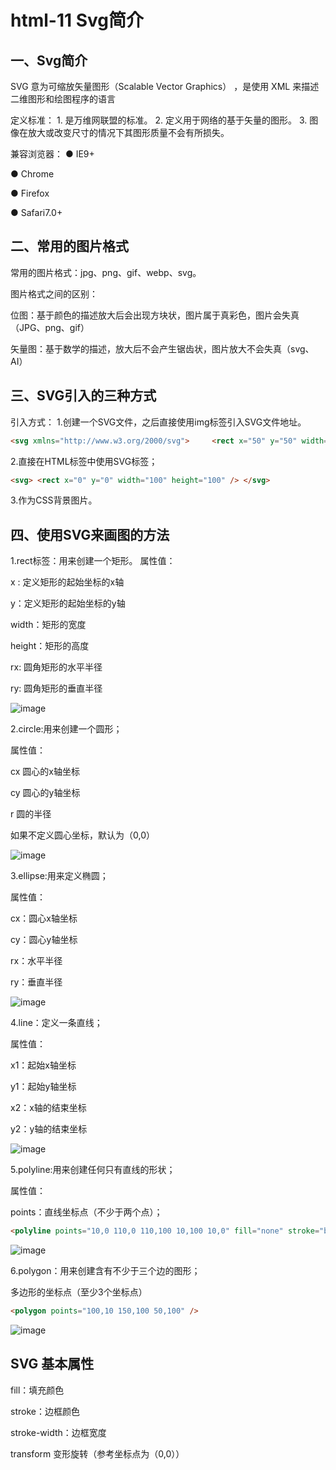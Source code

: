 # html-11 Svg简介
## 一、Svg简介
SVG 意为可缩放矢量图形（Scalable Vector Graphics） ，是使用 XML 来描述二维图形和绘图程序的语言

定义标准：
	1. 是万维网联盟的标准。
	2. 定义用于网络的基于矢量的图形。
	3. 图像在放大或改变尺寸的情况下其图形质量不会有所损失。




兼容浏览器：
● IE9+

● Chrome

● Firefox

● Safari7.0+







## 二、常用的图片格式
常用的图片格式：jpg、png、gif、webp、svg。

图片格式之间的区别：

位图：基于颜色的描述放大后会出现方块状，图片属于真彩色，图片会失真（JPG、png、gif）

矢量图：基于数学的描述，放大后不会产生锯齿状，图片放大不会失真（svg、AI）
 



## 三、SVG引入的三种方式
引入方式：
1.创建一个SVG文件，之后直接使用img标签引入SVG文件地址。
```html
<svg xmlns="http://www.w3.org/2000/svg">     <rect x="50" y="50" width="100" height="100" /> </svg>
```
2.直接在HTML标签中使用SVG标签；
```html
<svg> <rect x="0" y="0" width="100" height="100" /> </svg>
```
3.作为CSS背景图片。
 




## 四、使用SVG来画图的方法
1.rect标签：用来创建一个矩形。
属性值：

x : 定义矩形的起始坐标的x轴

y：定义矩形的起始坐标的y轴

width：矩形的宽度

height：矩形的高度

rx: 圆角矩形的水平半径

ry: 圆角矩形的垂直半径

![image](http://notecdn.heny.vip/html-11_Svg简介-01.png)



2.circle:用来创建一个圆形；

属性值：

cx 圆心的x轴坐标

cy 圆心的y轴坐标

r 圆的半径

如果不定义圆心坐标，默认为（0,0）

![image](http://notecdn.heny.vip/html-11_Svg简介-02.png)
 



3.ellipse:用来定义椭圆；

属性值：

cx：圆心x轴坐标

cy：圆心y轴坐标

rx：水平半径

ry：垂直半径

![image](http://notecdn.heny.vip/html-11_Svg简介-03.png)
 

4.line：定义一条直线；

属性值：

x1：起始x轴坐标

y1：起始y轴坐标

x2：x轴的结束坐标

y2：y轴的结束坐标

![image](http://notecdn.heny.vip/html-11_Svg简介-04.png)
 

5.polyline:用来创建任何只有直线的形状；

属性值：

points：直线坐标点（不少于两个点）；
```html
<polyline points="10,0 110,0 110,100 10,100 10,0" fill="none" stroke="blue" />
 ```

![image](http://notecdn.heny.vip/html-11_Svg简介-05.png)
 
 

6.polygon：用来创建含有不少于三个边的图形；

多边形的坐标点（至少3个坐标点）

```html
<polygon points="100,10 150,100 50,100" />
```

![image](http://notecdn.heny.vip/html-11_Svg简介-06.png)

 

 
## SVG 基本属性
 
fill：填充颜色

stroke：边框颜色

stroke-width：边框宽度

transform 变形旋转（参考坐标点为（0,0））

